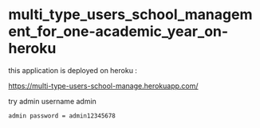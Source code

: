 # multi_type_users_school_management_for_one-academic_year_on-heroku

this application is deployed on heroku :

https://multi-type-users-school-manage.herokuapp.com/

try admin username admin

    admin password = admin12345678
    
